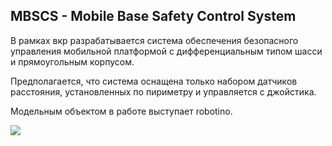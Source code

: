 ## MBSCS - Mobile Base Safety Control System

В рамках вкр разрабатывается система обеспечения безопасного управления мобильной платформой с дифференциальным типом шасси и прямоугольным корпусом.

Предполагается, что система оснащена только набором датчиков расстояния, установленных по пириметру и управляется с джойстика.

Модельным объектом в работе выступает robotino.

[![](http://img.youtube.com/vi/-H5UipXP7JQ/0.jpg)](http://www.youtube.com/watch?v=-H5UipXP7JQ "")
